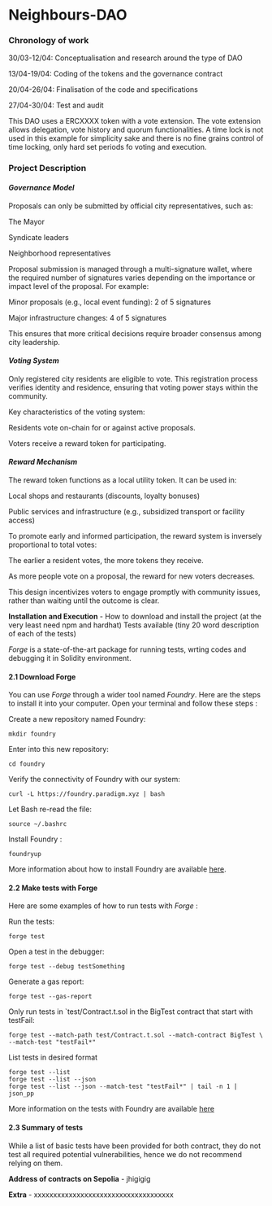 # Neighbours-DAO
### Chronology of work
30/03-12/04: Conceptualisation and research around the type of DAO

13/04-19/04: Coding of the tokens and the governance contract 

20/04-26/04: Finalisation of the code and specifications

27/04-30/04: Test and audit

This DAO uses a ERCXXXX token with a vote extension. The vote extension allows delegation, vote history and quorum functionalities. A time lock is not used in this example for simplicity sake and there is no fine grains control of time locking, only hard set periods fo voting and execution.

### Project Description
#### *Governance Model*
Proposals can only be submitted by official city representatives, such as:

The Mayor

Syndicate leaders

Neighborhood representatives

Proposal submission is managed through a multi-signature wallet, where the required number of signatures varies depending on the importance or impact level of the proposal. For example:

Minor proposals (e.g., local event funding): 2 of 5 signatures

Major infrastructure changes: 4 of 5 signatures

This ensures that more critical decisions require broader consensus among city leadership.

#### *Voting System*
Only registered city residents are eligible to vote. This registration process verifies identity and residence, ensuring that voting power stays within the community.

Key characteristics of the voting system:

Residents vote on-chain for or against active proposals.

Voters receive a reward token for participating.

#### *Reward Mechanism*
The reward token functions as a local utility token. It can be used in:

Local shops and restaurants (discounts, loyalty bonuses)

Public services and infrastructure (e.g., subsidized transport or facility access)

To promote early and informed participation, the reward system is inversely proportional to total votes:

The earlier a resident votes, the more tokens they receive.

As more people vote on a proposal, the reward for new voters decreases.

This design incentivizes voters to engage promptly with community issues, rather than waiting until the outcome is clear.


**Installation and Execution** - How to download and install the project (at the very least need npm and hardhat)
Tests available (tiny 20 word description of each of the tests)

*Forge* is a state-of-the-art package for running tests, wrting codes and debugging it in Solidity environment.


#### 2.1 Download Forge
You can use *Forge* through a wider tool named *Foundry*. Here are the steps to install it into your computer. Open your terminal and follow these steps :

Create a new repository named Foundry:
```
mkdir foundry
```

Enter into this new repository:
```
cd foundry
```

Verify the connectivity of Foundry with our system:
```
curl -L https://foundry.paradigm.xyz | bash
```

Let Bash re-read the file:
```
source ~/.bashrc 
```

Install Foundry :
```
foundryup
```

More information about how to install Foundry are available [here](https://ethereum-blockchain-developer.com/2022-06-nft-truffle-hardhat-foundry/14-foundry-setup/).


#### 2.2 Make tests with Forge

Here are some examples of how to run tests with *Forge* :

Run the tests:
```
forge test
```

Open a test in the debugger:
```
forge test --debug testSomething
```

Generate a gas report:
```
forge test --gas-report
```

Only run tests in `test/Contract.t.sol in the BigTest contract that start with testFail:
```
forge test --match-path test/Contract.t.sol --match-contract BigTest \ --match-test "testFail*"
```

List tests in desired format
```
forge test --list
forge test --list --json
forge test --list --json --match-test "testFail*" | tail -n 1 | json_pp
```

More information on the tests with Foundry are available [here](https://book.getfoundry.sh/reference/forge/forge-test)

#### 2.3 Summary of tests
While a list of basic tests have been provided for both contract, they do not test all required potential vulnerabilities, hence we do not recommend relying on them.


**Address of contracts on Sepolia** - jhigigig

**Extra** - xxxxxxxxxxxxxxxxxxxxxxxxxxxxxxxxxxxx

